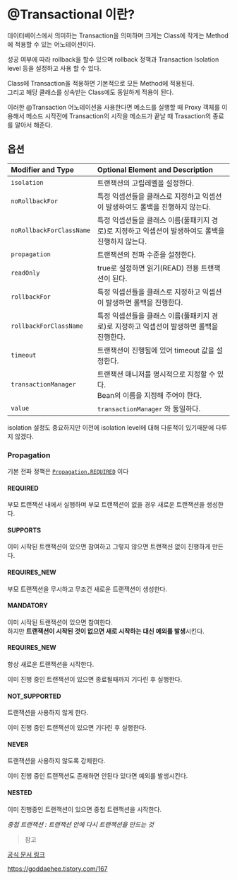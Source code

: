 # @Transactional 이란?

데이터베이스에서 의미하는 Transaction을 의미하며 크게는 Class에 작게는 Method에 적용할 수 있는 어노테이션이다.

성공 여부에 따라 rollback을 할수 있으며 rollback 정책과 Transaction Isolation level 등을 설정하고 사용 할 수 있다.

Class에 Transaction을 적용하면 기본적으로 모든 Method에 적용된다.  
그리고 해당 클래스를 상속받는 Class에도 동일하게 적용이 된다.

이러한 @Transaction 어노테이션을 사용한다면 메소드를 실행할 때 Proxy 객체를 이용해서 메소드 시작전에 Transaction의 시작을 메소드가 끝날 때 Trasaction의 종료를 알아서 해준다.

## 옵션

| Modifier and Type        | Optional Element and Description                             |
| :----------------------- | :----------------------------------------------------------- |
| `isolation`              | 트랜잭션의 고립레벨을 설정한다.                              |
| `noRollbackFor`          | 특정 익셉션들을 클래스로 지정하고 익셉션이 발생하여도 롤백을 진행하지 않는다. |
| `noRollbackForClassName` | 특정 익셉션들을 클래스 이름(풀패키지 경로)로 지정하고 익셉션이 발생하여도 롤백을 진행하지 않는다. |
| `propagation`            | 트랜잭션의 전파 수준을 설정한다.                             |
| `readOnly`               | true로 설정하면 읽기(READ) 전용 트랜잭션이 된다.             |
| `rollbackFor`            | 특정 익셉션들을 클래스로 지정하고 익셉션이 발생하면 롤백을 진행한다. |
| `rollbackForClassName`   | 특정 익셉션들을 클래스 이름(풀패키지 경로)로 지정하고 익셉션이 발생하면 롤백을 진행한다. |
| `timeout`                | 트랜잭션이 진행됨에 있어 timeout 값을 설정한다.              |
| `transactionManager`     | 트랜잭션 매니저를 명시적으로 지정할 수 있다.  <br />Bean의 이름을 지정해 주어야 한다. |
| `value`                  | `transactionManager` 와 동일하다.                            |

isolation 설정도 중요하지만 이전에 isolation level에 대해 다룬적이 있기때문에 다루지 않겠다.

### Propagation

기본 전파 정책은 [`Propagation.REQUIRED`](https://docs.spring.io/spring-framework/docs/current/javadoc-api/org/springframework/transaction/annotation/Propagation.html#REQUIRED) 이다

#### REQUIRED

부모 트랜잭션 내에서 실행하며 부모 트랜잭션이 없을 경우 새로운 트랜잭션을 생성한다.

#### SUPPORTS

이미 시작된 트랜잭션이 있으면 참여하고 그렇지 않으면 트랜잭션 없이 진행하게 만든다. 

#### **REQUIRES_NEW**

부모 트랜잭션을 무시하고 무조건 새로운 트랜잭션이 생성한다.

#### MANDATORY

이미 시작된 트랜잭션이 있으면 참여한다.   
하지만 **트랜잭션이 시작된 것이 없으면 새로 시작하는 대신 예외를 발생**시킨다. 

####  REQUIRES_NEW

항상 새로운 트랜잭션을 시작한다.

이미 진행 중인 트랜잭션이 있으면 종료될때까지 기다린 후 실행한다.

####  NOT_SUPPORTED

트랜잭션을 사용하지 않게 한다.

이미 진행 중인 트랜잭션이 있으면 기다린 후 실행한다.

#### **NEVER**

트랜잭션을 사용하지 않도록 강제한다.

이미 진행 중인 트랜잭션도 존재하면 안된다 있다면 예외를 발생시킨다.

#### **NESTED**

이미 진행중인 트랜잭션이 있으면 중첩 트랜잭션을 시작한다.

*중첩 트랜잭션 :  트랜잭션 안에 다시 트랜잭션을 만드는 것*



> 참고

[공식 문서 링크](https://docs.spring.io/spring-framework/docs/current/javadoc-api/org/springframework/transaction/annotation/Transactional.html)

https://goddaehee.tistory.com/167

